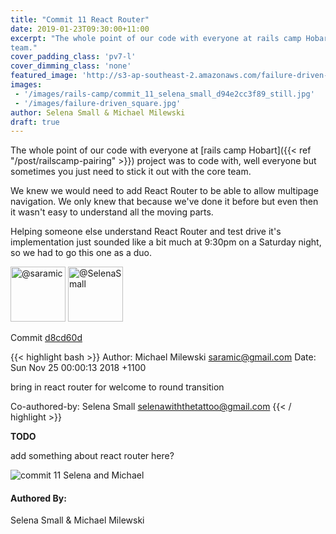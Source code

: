 ```yaml
---
title: "Commit 11 React Router"
date: 2019-01-23T09:30:00+11:00
excerpt: "The whole point of our code with everyone at rails camp Hobart project was to code with, well everyone but sometimes you just need to stick it out with the core
team."
cover_padding_class: 'pv7-l'
cover_dimming_class: 'none'
featured_image: 'http://s3-ap-southeast-2.amazonaws.com/failure-driven-blog/railscamp-24-woodfield-hobart/commit_11_selena_small_d94e2cc3f89.gif'
images:
 - '/images/rails-camp/commit_11_selena_small_d94e2cc3f89_still.jpg'
 - '/images/failure-driven_square.jpg'
author: Selena Small & Michael Milewski 
draft: true
---
```


The whole point of our code with everyone at [rails camp Hobart]({{<
ref "/post/railscamp-pairing" >}}) project was to code with, well
everyone but sometimes you just need to stick it out with the core
team. 

We knew we would need to add React Router to be able to allow multipage navigation. We only knew that because we've done it before but even then it wasn't easy to understand all the moving parts. 

Helping someone else understand React Router and test drive it's implementation just sounded like a bit much at 9:30pm on a Saturday night, so we had to go this one as a duo.

<img alt="@saramic" src="//github.com/saramic.png" style="display: inline; width: 88px;" height="88" />
<img alt="@SelenaSmall" src="//github.com/SelenaSmall.png" style="display: inline; width: 88px;" height="88" />

Commit [d8cd60d](https://github.com/failure-driven/railscamp-search-term/commit/d8cd60d59c951bcb335cdc7dddc344ac80f282f5)

{{< highlight bash >}}
Author: Michael Milewski <saramic@gmail.com>
Date:   Sun Nov 25 00:00:13 2018 +1100

bring in react router for welcome to round transition

Co-authored-by: Selena Small <selenawiththetattoo@gmail.com>
{{< / highlight >}}

**TODO**

add something about react router here?

![commit 11 Selena and Michael](https://s3-ap-southeast-2.amazonaws.com/failure-driven-blog/railscamp-24-woodfield-hobart/commit_11_selena_small_d94e2cc3f89.gif)

#### Authored By:

Selena Small & Michael Milewski
